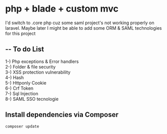 # php + blade + custom mvc

I'd switch to .core php cuz some saml project's not working properly on laravel.
Maybe later I might be able to add some ORM & SAML technologies for this project

--
To do List
--

1-) Php exceptions & Error handlers<br>
2-) Folder & file security<br>
3-) XSS protection vulnerability<br>
4-) Hash<br>
5-) Httponly Cookie<br>
6-) Crf Token<br>
7-) Sql Injection<br>
8-) SAML SSO tecnologie


## Install dependencies via Composer

```
composer update
```
